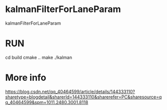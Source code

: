 # kalmanFilterForLaneParam
kalmanFilterForLaneParam
# RUN
cd build
cmake ..
make
./kalman


# More info
https://blog.csdn.net/qq_40464599/article/details/144333110?sharetype=blogdetail&sharerId=144333110&sharerefer=PC&sharesource=qq_40464599&spm=1011.2480.3001.8118
